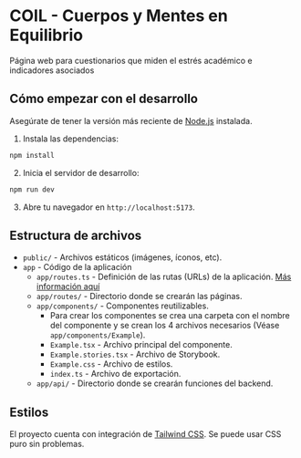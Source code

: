 # COIL - Cuerpos y Mentes en Equilibrio

Página web para cuestionarios que miden el estrés académico e indicadores asociados

## Cómo empezar con el desarrollo

Asegúrate de tener la versión más reciente de [Node.js](https://nodejs.org/) instalada.

1. Instala las dependencias:

```bash
npm install
```

2. Inicia el servidor de desarrollo:

```bash
npm run dev
```

3. Abre tu navegador en `http://localhost:5173`.

## Estructura de archivos

- `public/` - Archivos estáticos (imágenes, íconos, etc).
- `app` - Código de la aplicación
  - `app/routes.ts` - Definición de las rutas (URLs) de la aplicación. [Más información aquí](https://reactrouter.com/start/framework/routing)
  - `app/routes/` - Directorio donde se crearán las páginas.
  - `app/components/` - Componentes reutilizables.
    - Para crear los componentes se crea una carpeta con el nombre del componente y se crean los 4 archivos necesarios (Véase `app/components/Example`).
    - `Example.tsx` - Archivo principal del componente.
    - `Example.stories.tsx` - Archivo de Storybook.
    - `Example.css` - Archivo de estilos.
    - `index.ts` - Archivo de exportación.
  - `app/api/` - Directorio donde se crearán funciones del backend.

## Estilos

El proyecto cuenta con integración de [Tailwind CSS](https://tailwindcss.com/). Se puede usar CSS puro sin problemas.
